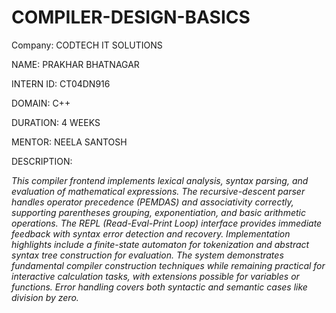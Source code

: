 # COMPILER-DESIGN-BASICS

Company: CODTECH IT SOLUTIONS

NAME: PRAKHAR BHATNAGAR

INTERN ID: CT04DN916

DOMAIN: C++

DURATION: 4 WEEKS

MENTOR: NEELA SANTOSH

DESCRIPTION:

*This compiler frontend implements lexical analysis, syntax parsing, and evaluation of mathematical expressions. The recursive-descent parser handles operator precedence (PEMDAS) and associativity correctly, supporting parentheses grouping, exponentiation, and basic arithmetic operations. The REPL (Read-Eval-Print Loop) interface provides immediate feedback with syntax error detection and recovery. Implementation highlights include a finite-state automaton for tokenization and abstract syntax tree construction for evaluation. The system demonstrates fundamental compiler construction techniques while remaining practical for interactive calculation tasks, with extensions possible for variables or functions. Error handling covers both syntactic and semantic cases like division by zero.*

